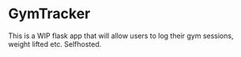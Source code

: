 # GymTracker
This is a WIP flask app that will allow users to log their gym sessions, weight lifted etc. Selfhosted.
